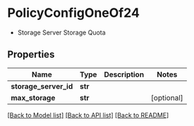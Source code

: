 # PolicyConfigOneOf24

- Storage Server Storage Quota 

## Properties
Name | Type | Description | Notes
------------ | ------------- | ------------- | -------------
**storage_server_id** | **str** |  | 
**max_storage** | **str** |  | [optional] 

[[Back to Model list]](../README.md#documentation-for-models) [[Back to API list]](../README.md#documentation-for-api-endpoints) [[Back to README]](../README.md)


